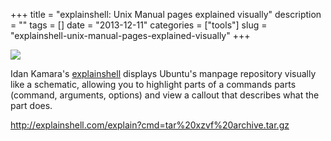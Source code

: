 +++
title = "explainshell: Unix Manual pages explained visually"
description = ""
tags = []
date = "2013-12-11"
categories = ["tools"]
slug = "explainshell-unix-manual-pages-explained-visually"
+++


<div class="tool-screenshot mb1"><a href="http://explainshell.com/explain?cmd=tar%20xzvf%20archive.tar.gz"><img id='bluga-thumbnail-2867' class='bluga-thumbnail custom' src='http://media.konigi.com/bluga/
wt52a8cfea8b8ad_custom.jpg'/></a></div><p>Idan Kamara's <a href="http://explainshell.com/">explainshell</a> displays Ubuntu's manpage repository visually like a schematic, allowing you to highlight parts of a commands parts (command, arguments, options) and view a callout that describes what the part does.</p>

  
<p><a href="http://explainshell.com/explain?cmd=tar%20xzvf%20archive.tar.gz">http://explainshell.com/explain?cmd=tar%20xzvf%20archive.tar.gz</a></p>
      
